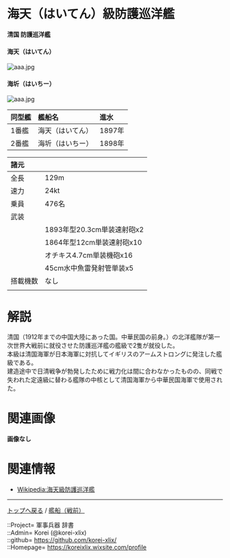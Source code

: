 # 海天（はいてん）級防護巡洋艦
**清国 防護巡洋艦**  

#### 海天（はいてん）
![aaa.jpg](https://bn02pap001files.storage.live.com/y4md2VsXaukQRPV-wsAOS1ppF7BslyRCFmaJltB7STsE6EFULieUsFXMXRYsKJhf-5BYnqW9qU1MF8hwoCQZrHpWKk3dZMJXz-hlLQRNmIpOn0FbElRgiSUX_KvLg78dTGv4pbMDnAytAyAl4sAicD3v05m6tJMd_CpjjmInWvcuofnrL-tflbI2sKCQ-5S63vp?width=520&height=430&cropmode=none)  
  

#### 海圻（はいちー）
![aaa.jpg](https://bn02pap001files.storage.live.com/y4mVNFb5WDtp1Pk_GAWEX7pqgnJUytDXrBioLGjlLsD0KHJHEtwESO-7er5SdIOYK5wrMyu-IJjLwZmnBVI2BvnpaF00L1UReII4vAU-E1ffQcWP9Wk-K7CF_IqzF3FiSFUxv5on6-6BnM_fj-N_HytodHXlGPnDRcyWwJlDZtKiwGO-S4C9pvnXnqogcUNFIHP?width=640&height=458&cropmode=none)  
  

|同型艦  |艦船名  |進水  |
|:--|:--|:--|
|1番艦  |海天（はいてん）  |1897年  |
|2番艦  |海圻（はいちー）  |1898年  |

|諸元  |  |
|:--|:--|
|全長  |129m  |
|速力  |24kt  |
|乗員  |476名  |
|武装  |  |
||1893年型20.3cm単装速射砲x2  |
||1864年型12cm単装速射砲x10  |
||オチキス4.7cm単装機砲x16  |
||45cm水中魚雷発射管単装x5  |
|搭載機数  |なし  |
||  |


# 解説
清国（1912年までの中国大陸にあった国。中華民国の前身。）の北洋艦隊が第一次世界大戦前に就役させた防護巡洋艦の艦級で2隻が就役した。  
本級は清国海軍が日本海軍に対抗してイギリスのアームストロングに発注した艦級である。  
建造途中で日清戦争が勃発したために戦力化は間に合わなかったものの、同戦で失われた定遠級に替わる艦隊の中核として清国海軍から中華民国海軍で使用された。  


# 関連画像

**画像なし**  


# 関連情報
* [Wikipedia:海天級防護巡洋艦](https://ja.wikipedia.org/wiki/%E6%B5%B7%E5%A4%A9%E7%B4%9A%E9%98%B2%E8%AD%B7%E5%B7%A1%E6%B4%8B%E8%89%A6)


***
[トップへ戻る](/readme.md) / [艦船（戦前）](/ship_old/readme.md)  
  
::Project= 軍事兵器 辞書  
::Admin= Korei (@korei-xlix)  
::github= https://github.com/korei-xlix/  
::Homepage= https://koreixlix.wixsite.com/profile  
